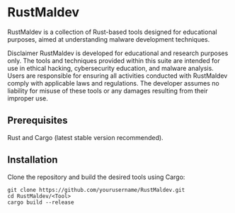# RustMaldev
RustMaldev is a collection of Rust-based tools designed for educational purposes, aimed at understanding malware development techniques.

Disclaimer
RustMaldev is developed for educational and research purposes only. The tools and techniques provided within this suite are intended for use in ethical hacking, cybersecurity education, and malware analysis. Users are responsible for ensuring all activities conducted with RustMaldev comply with applicable laws and regulations. The developer assumes no liability for misuse of these tools or any damages resulting from their improper use.

## Prerequisites

Rust and Cargo (latest stable version recommended).

## Installation

Clone the repository and build the desired tools using Cargo:

```
git clone https://github.com/yourusername/RustMaldev.git
cd RustMaldev/<Tool>
cargo build --release

```
